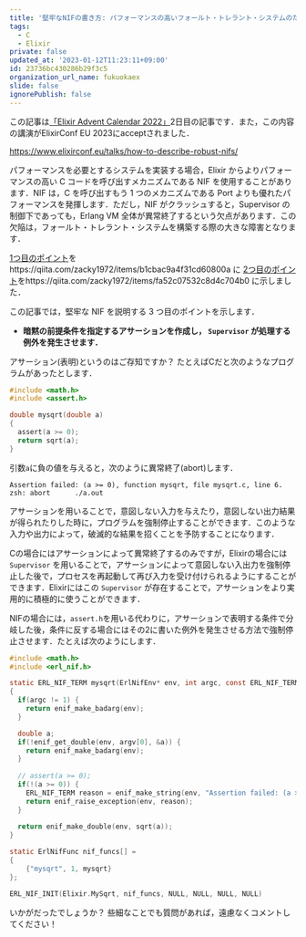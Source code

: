 ```yaml
---
title: '堅牢なNIFの書き方: パフォーマンスの高いフォールト・トレラント・システムのためのElixirとCの併用〜その3アサーションを積極的に書く'
tags:
  - C
  - Elixir
private: false
updated_at: '2023-01-12T11:23:11+09:00'
id: 23736bc430286b29f3c5
organization_url_name: fukuokaex
slide: false
ignorePublish: false
---
```

この記事は[「Elixir Advent Calendar 2022」](https://qiita.com/advent-calendar/2022/elixir)2日目の記事です．また，この内容の講演がElixirConf EU 2023にacceptされました．

https://www.elixirconf.eu/talks/how-to-describe-robust-nifs/

パフォーマンスを必要とするシステムを実装する場合，Elixir からよりパフォーマンスの高い C コードを呼び出すメカニズムである NIF を使用することがあります．NIF は，C を呼び出すもう 1 つのメカニズムである Port よりも優れたパフォーマンスを発揮します．ただし，NIF がクラッシュすると，Supervisor の制御下であっても，Erlang VM 全体が異常終了するという欠点があります．この欠陥は，フォールト・トレラント・システムを構築する際の大きな障害となります．

[1つ目のポイント](https://qiita.com/zacky1972/items/b1cbac9a4f31cd60800a)をhttps://qiita.com/zacky1972/items/b1cbac9a4f31cd60800a に
[2つ目のポイント](https://qiita.com/zacky1972/items/fa52c07532c8d4c704b0)をhttps://qiita.com/zacky1972/items/fa52c07532c8d4c704b0 に示しました．


この記事では，堅牢な NIF を説明する 3 つ目のポイントを示します．

* **暗黙の前提条件を指定するアサーションを作成し， `Supervisor` が処理する例外を発生させます．**

アサーション(表明)というのはご存知ですか？ たとえばCだと次のようなプログラムがあったとします．

```c:mysqrt.c
#include <math.h>
#include <assert.h>

double mysqrt(double a)
{
  assert(a >= 0);
  return sqrt(a);
}
```

引数`a`に負の値を与えると，次のように異常終了(abort)します．

```
Assertion failed: (a >= 0), function mysqrt, file mysqrt.c, line 6.
zsh: abort      ./a.out
```

アサーションを用いることで，意図しない入力を与えたり，意図しない出力結果が得られたりした時に，プログラムを強制停止することができます．このような入力や出力によって，破滅的な結果を招くことを予防することになります．

Cの場合にはアサーションによって異常終了するのみですが，Elixirの場合には `Supervisor` を用いることで，アサーションによって意図しない入出力を強制停止した後で，プロセスを再起動して再び入力を受け付けられるようにすることができます．Elixirにはこの `Supervisor` が存在することで，アサーションをより実用的に積極的に使うことができます．

NIFの場合には，`assert.h`を用いる代わりに，アサーションで表明する条件で分岐した後，条件に反する場合にはその2に書いた例外を発生させる方法で強制停止させます．たとえば次のようにします．

```c
#include <math.h>
#include <erl_nif.h>

static ERL_NIF_TERM mysqrt(ErlNifEnv* env, int argc, const ERL_NIF_TERM argv[])
{
  if(argc != 1) {
    return enif_make_badarg(env);
  }

  double a;
  if(!enif_get_double(env, argv[0], &a)) {
    return enif_make_badarg(env);
  }
  
  // assert(a >= 0);
  if(!(a >= 0)) {
    ERL_NIF_TERM reason = enif_make_string(env, "Assertion failed: (a >= 0), function mysqrt", ERL_NIF_LATIN1);
    return enif_raise_exception(env, reason);
  }
  
  return enif_make_double(env, sqrt(a));
}

static ErlNifFunc nif_funcs[] =
{
    {"mysqrt", 1, mysqrt}
};

ERL_NIF_INIT(Elixir.MySqrt, nif_funcs, NULL, NULL, NULL, NULL)
```

いかがだったでしょうか？ 些細なことでも質問があれば，遠慮なくコメントしてください！
